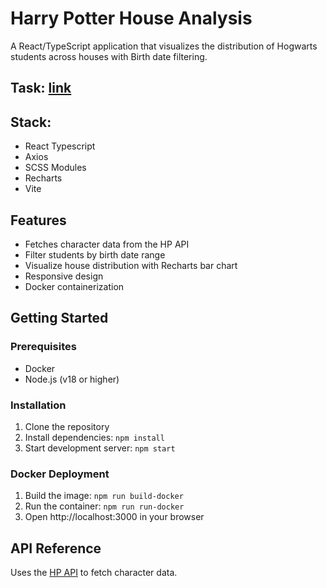 # Harry Potter House Analysis

A React/TypeScript application that visualizes the distribution of Hogwarts students across houses with Birth date filtering.

## Task: [link](https://drive.google.com/file/d/1X3GY50LcE8vCdzcEA-S9aRzF1xYJO9XS/view?pli=1)

## Stack:

- React Typescript
- Axios
- SCSS Modules
- Recharts
- Vite

## Features

- Fetches character data from the HP API
- Filter students by birth date range
- Visualize house distribution with Recharts bar chart
- Responsive design
- Docker containerization

## Getting Started

### Prerequisites

- Docker 
- Node.js (v18 or higher)

### Installation

1. Clone the repository
2. Install dependencies: `npm install`
3. Start development server: `npm start`

### Docker Deployment

1. Build the image: `npm run build-docker`
2. Run the container: `npm run run-docker`
3. Open http://localhost:3000 in your browser

## API Reference

Uses the [HP API](https://hp-api.onrender.com/) to fetch character data.
